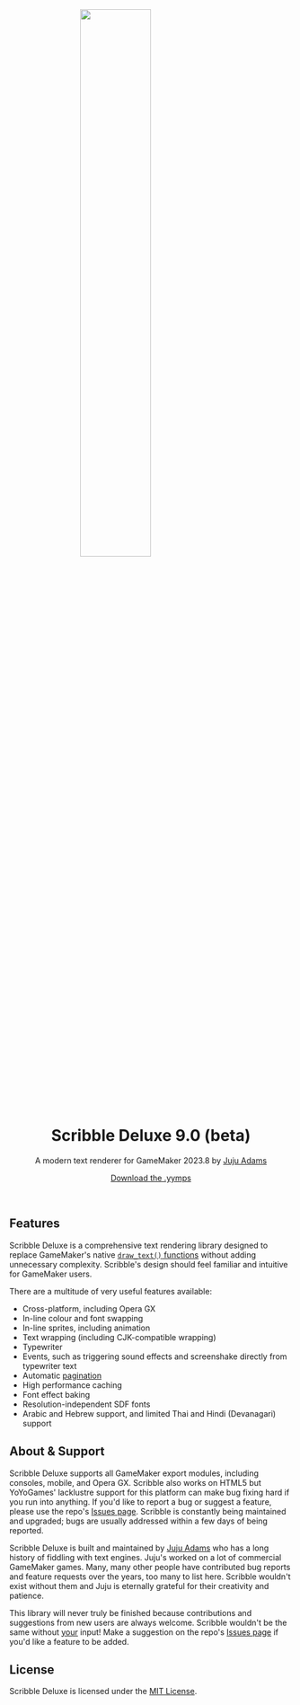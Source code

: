 <img src="https://raw.githubusercontent.com/JujuAdams/scribble/master/LOGO.png" width="50%" style="display: block; margin: auto;" />
<h1 align="center">Scribble Deluxe 9.0 (beta)</h1>
<p align="center">A modern text renderer for GameMaker 2023.8 by <a href="https://www.jujuadams.com/" target="_blank">Juju Adams</a></p>

<p align="center"><a href="https://github.com/JujuAdams/scribble/releases/">Download the .yymps</a></p>

&nbsp;

## Features

Scribble Deluxe is a comprehensive text rendering library designed to replace GameMaker's native [`draw_text()` functions](https://manual.yoyogames.com/GameMaker_Language/GML_Reference/Drawing/Text/Text.htm) without adding unnecessary complexity. Scribble's design should feel familiar and intuitive for GameMaker users.

There are a multitude of very useful features available:
- Cross-platform, including Opera GX
- In-line colour and font swapping
- In-line sprites, including animation
- Text wrapping (including CJK-compatible wrapping)
- Typewriter
- Events, such as triggering sound effects and screenshake directly from typewriter text
- Automatic [pagination](https://en.wikipedia.org/wiki/Pagination)
- High performance caching
- Font effect baking
- Resolution-independent SDF fonts
- Arabic and Hebrew support, and limited Thai and Hindi (Devanagari) support

## About & Support

Scribble Deluxe supports all GameMaker export modules, including consoles, mobile, and Opera GX. Scribble also works on HTML5 but YoYoGames' lacklustre support for this platform can make bug fixing hard if you run into anything. If you'd like to report a bug or suggest a feature, please use the repo's [Issues page](https://github.com/JujuAdams/scribble/issues). Scribble is constantly being maintained and upgraded; bugs are usually addressed within a few days of being reported.

Scribble Deluxe is built and maintained by [Juju Adams](https://www.jujuadams.com/jujuadams) who has a long history of fiddling with text engines. Juju's worked on a lot of commercial GameMaker games. Many, many other people have contributed bug reports and feature requests over the years, too many to list here. Scribble wouldn't exist without them and Juju is eternally grateful for their creativity and patience.

This library will never truly be finished because contributions and suggestions from new users are always welcome. Scribble wouldn't be the same without [your](https://tenor.com/search/whos-awesome-gifs) input! Make a suggestion on the repo's [Issues page](https://github.com/JujuAdams/scribble/issues) if you'd like a feature to be added.

## License

Scribble Deluxe is licensed under the [MIT License](https://github.com/JujuAdams/Scribble/blob/master/LICENSE).
